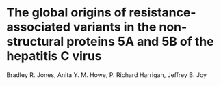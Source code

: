 # The global origins of resistance-associated variants in the non-structural proteins 5A and 5B of the hepatitis C virus

Bradley R. Jones, Anita Y. M. Howe, P. Richard Harrigan, Jeffrey B. Joy
